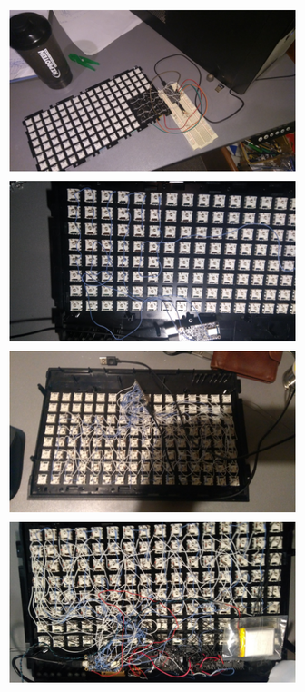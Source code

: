![Alt text](https://github.com/Alex0White/kb/blob/master/Photos/First%20matrix%20test.jpg?raw=true "First test matrix")

![Alt text](https://github.com/Alex0White/kb/blob/master/Photos/Larger%20matrix.jpg?raw=true "Larger matrix")

![Alt text](https://github.com/Alex0White/kb/blob/master/Photos/Full%20working%20matrix.jpg?raw=true "Full working matrix")

![Alt text](https://github.com/Alex0White/kb/blob/master/Photos/Test%20extended%20matrix.jpg?raw=true "Test extended matrix")
